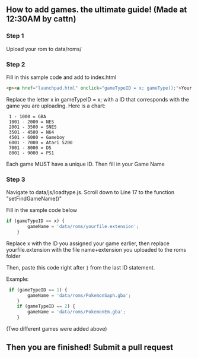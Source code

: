 ## How to add games. the ultimate guide! (Made at 12:30AM by cattn)

### Step 1
Upload your rom to data/roms/

### Step 2
Fill in this sample code and add to index.html

```html
<p><a href="launchpad.html" onclick="gameTypeID = x; gameType();">Your Game Name Here</a></p>
```
Replace the letter x in gameTypeID = x; with a ID that corresponds with the game you are uploading. Here is a chart:
```
 1 - 1000 = GBA
 1001 - 2000 = NES
 2001 - 3500 = SNES
 3501 - 4500 = N64
 4501 - 6000 = Gameboy
 6001 - 7000 = Atari 5200
 7001 - 8000 = DS
 8001 - 9000 = PS1
 ```
Each game MUST have a unique ID.
Then fill in your Game Name

### Step 3
Navigate to data/js/loadtype.js. Scroll down to Line 17 to the function "setFindGameName()"

Fill in the sample code below

```js
if (gameTypeID == x) {
        gameName = 'data/roms/yourfile.extension';
    }
 ```
 
 Replace x with the ID you assigned your game earlier, then replace yourfile.extension with the file name+extension you uploaded to the roms folder

Then, paste this code right after ``}`` from the last ID statement.

Example:

```js
 if (gameTypeID == 1) {
        gameName = 'data/roms/PokemonSaph.gba';
    }
    if (gameTypeID == 2) {
        gameName = 'data/roms/PokemonEm.gba';
    }
```
(Two different games were added above)

## Then you are finished! Submit a pull request
